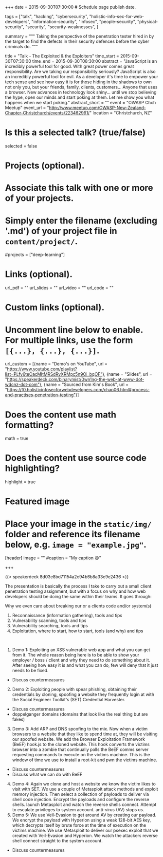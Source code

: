 +++
date = 2015-09-30T07:30:00  # Schedule page publish date.

tags = ["talk", "hacking", "cybersecurity", "holistic-info-sec-for-web-developers", "information-security", "infosec", "people-security", "physical-security", "security", "security-weaknesses", ]

summary = """
Taking the perspective of the penetration tester hired in by the target to find the defects in their security defences before the cyber criminals do.
"""

title = "Talk - The Exploited & the Exploiters"
time_start = 2015-09-30T07:30:00
time_end = 2015-09-30T08:30:00
abstract = "JavaScript is an incredibly powerful tool for good. With great power comes great responsibility. Are we taking our responsibility seriously? JavaScript is also an incredibly powerful tool for evil. As a developer it's time to empower your tech sense and see how easy it is for those hiding in the shadows to own not only you, but your friends, family, clients, customers... Anyone that uses a browser. New advances in technology look shiny... until we stop believing the hype, open our minds and start poking at them. Let me show you what happens when we start poking."
abstract_short = ""
event = "OWASP Chch Meetup"
event_url = "http://www.meetup.com/OWASP-New-Zealand-Chapter-Christchurch/events/223462991/"
location = "Christchurch, NZ"

# Is this a selected talk? (true/false)
selected = false

# Projects (optional).
#   Associate this talk with one or more of your projects.
#   Simply enter the filename (excluding '.md') of your project file in `content/project/`.
#projects = ["deep-learning"]

# Links (optional).
url_pdf = ""
url_slides = ""
url_video = ""
url_code = ""

# Custom links (optional).
#   Uncomment line below to enable. For multiple links, use the form `[{...}, {...}, {...}]`.
url_custom = [{name = "Demo's on YouTube", url = "https://www.youtube.com/playlist?list=PLfv6teOacMItMRSdRvXRMpc5n9Oi_bqOF"}, {name = "Slides", url = "https://speakerdeck.com/binarymist/0wn1ng-the-web-at-www-dot-wdcnz-dot-com"}, {name = "Sourced from Kim's Book", url = "https://f0.holisticinfosecforwebdevelopers.com/chap06.html#process-and-practises-penetration-testing"}]


# Does the content use math formatting?
math = true

# Does the content use source code highlighting?
highlight = true

# Featured image
# Place your image in the `static/img/` folder and reference its filename below, e.g. `image = "example.jpg"`.
[header]
image = ""
#caption = "My caption :smile:"

+++

{{< speakerdeck 8d03e8bd71154a2c94b6b8a33e9e2436 >}}
<br>

The presentation is basically the process I take to carry out a small client penetration testing assignment, but with a focus on why and how web developers should be doing the same within their teams. It goes through:

Why we even care about breaking our or a clients code and/or system(s)

1. Reconnaissance (information gathering), tools and tips
2. Vulnerability scanning, tools and tips
3. Vulnerability searching, tools and tips
4. Exploitation, where to start, how to start, tools (and why) and tips

<br>

1. Demo 1: Exploiting an XSS vulnerable web app and what you can get from it. The whole reason being here is to be able to show your employer / boss / client and why they need to do something about it. After seeing how easy it is and what you can do, few will deny that it just needs to be fixed.
  * Discuss countermeasures
2. Demo 2: Exploiting people with spear phishing, obtaining their credentials by cloning, spoofing a website they frequently login at with the Social Engineer Toolkit's (SET) Credential Harvester.
  * Discuss countermeasures
  * doppelganger domains (domains that look like the real thing but are fakes)
3. Demo 3: Add ARP and DNS spoofing to the mix. Now when a victim browsers to a website that they like to spend time at, they will be visiting our spoofed website. We add the Browser Exploitation Framework (BeEF) hook.js to the cloned website. This hook converts the victims browser into a zombie that continually polls the BeEF comms server requesting commands to execute on the victims machine. This is the window of time we use to install a root-kit and pwn the victims machine.
  * Discuss countermeasures
  * Discuss what we can do with BeEF
4. Demo 4: Again we clone and host a website we know the victim likes to visit with SET. We use a couple of Metasploit attack methods and exploit memory injection. Then select a collection of payloads to deliver via shell code injection. Encrypt the payloads and configure the reverse shells. launch Metasploit and watch the reverse shells connect. Attempt to escalate privileges to system account. anti-virus (AV) stops us.
5. Demo 5: We use Veil-Evasion to get around AV by creating our payload. We encrypt the payload with Hyperion using a weak 128-bit AES key, which decrypts itself by brute force at the time of execution on the victims machine. We use Metasploit to deliver our psexec exploit that we created with Veil-Evasion and Hyperion. We watch the attackers reverse shell connect straight to the system account.
  * Discuss countermeasures

<br>

